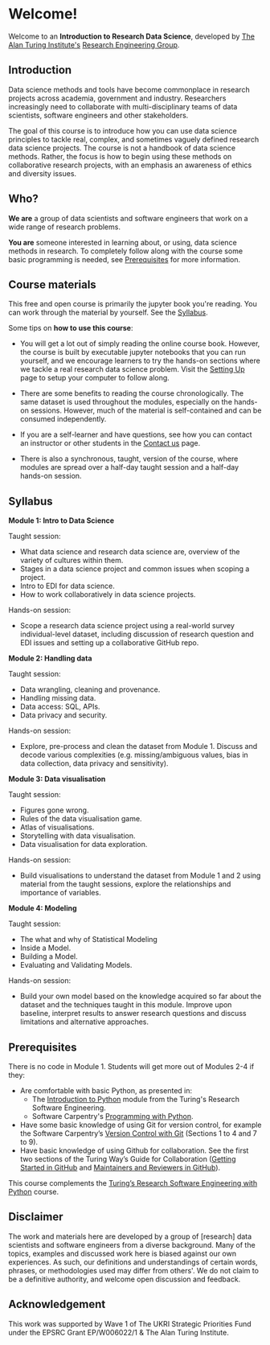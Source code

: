 # Welcome!

Welcome to an **Introduction to Research Data Science**, developed by [The Alan Turing Institute's](https://www.turing.ac.uk/) 
[Research Engineering Group](https://www.turing.ac.uk/research-engineering).


## Introduction

Data science methods and tools have become commonplace in research projects across academia, government and industry. Researchers increasingly need to collaborate with multi-disciplinary teams of data scientists, software engineers and other stakeholders.

The goal of this course is to introduce how you can use data science principles to tackle real, complex, and sometimes vaguely defined research data science projects. The course is not a handbook of data science methods. Rather, the focus is how to begin using these methods on collaborative research projects, with an emphasis an awareness of ethics and diversity issues.


## Who? 

**We are** a group of data scientists and software engineers that work on a wide range of research problems.

**You are** someone interested in learning about, or using, data science methods in research. To completely follow along with the course some basic programming is needed, see [Prerequisites](#prerequisites) for more information.



## Course materials

This free and open course is primarily the jupyter book you're reading. You can work through the material by yourself. See the [Syllabus](#syllabus).


Some tips on **how to use this course**:

- You will get a lot out of simply reading the online course book. However, the course is built by executable jupyter notebooks that you can run yourself, and we encourage learners to try the hands-on sections where we tackle a real research data science problem. Visit the [Setting Up](./modules/appendix/A.2-SettingUp.ipynb) page to setup your computer to follow along.

- There are some benefits to reading the course chronologically. The same dataset is used throughout the modules, especially on the hands-on sessions. However, much of the material is self-contained and can be consumed independently. 


- If you are a self-learner and have questions, see how you can contact an instructor or other students in the [Contact us](./modules/appendix/A.3-ContactUs.ipynb) page.


- There is also a synchronous, taught, version of the course, where modules are spread over a half-day taught session and a half-day hands-on session. 


## Syllabus

**Module 1: Intro to Data Science**

Taught session: 
- What data science and research data science are, overview of the variety of cultures within them.
- Stages in a data science project and common issues when scoping a project.
- Intro to EDI for data science.
- How to work collaboratively in data science projects.

Hands-on session:
- Scope a research data science project using a real-world survey individual-level dataset, including discussion of research question and EDI issues and setting up a collaborative GitHub repo.

**Module 2: Handling data**

Taught session:
- Data wrangling, cleaning and provenance.
- Handling missing data.
- Data access: SQL, APIs.
- Data privacy and security.

Hands-on session:
- Explore, pre-process and clean the dataset from Module 1. Discuss and decode various complexities (e.g. missing/ambiguous values, bias in data collection, data privacy and sensitivity).

**Module 3: Data visualisation**

Taught session:
- Figures gone wrong.
- Rules of the data visualisation game.
- Atlas of visualisations.
- Storytelling with data visualisation.
- Data visualisation for data exploration.

Hands-on session:
- Build visualisations to understand the dataset from Module 1 and 2 using material from the taught sessions, explore the relationships and importance of variables.

**Module 4: Modeling**

Taught session:
- The what and why of Statistical Modeling
- Inside a Model.
- Building a Model.
- Evaluating and Validating Models.

Hands-on session:
- Build your own model based on the knowledge acquired so far about the dataset and the techniques taught in this module. Improve upon baseline, interpret results to answer research questions and discuss limitations and alternative approaches.


## Prerequisites

There is no code in Module 1. Students will get more out of Modules 2-4 if they:

- Are comfortable with basic Python, as presented in:
  - The [Introduction to Python](https://alan-turing-institute.github.io/rse-course/html/module01_introduction_to_python/index.html) module from the Turing's Research Software Engineering.
  - Software Carpentry's [Programming with Python](https://swcarpentry.github.io/python-novice-inflammation/).
- Have some basic knowledge of using Git for version control, for example the Software Carpentry’s [Version Control with Git](https://swcarpentry.github.io/git-novice/) (Sections 1 to 4 and 7 to 9).
- Have basic knowledge of using Github for collaboration. See the first two sections of the Turing Way’s Guide for Collaboration ([Getting Started in GitHub](https://the-turing-way.netlify.app/collaboration/github-novice.html) and [Maintainers and Reviewers in GitHub](https://the-turing-way.netlify.app/collaboration/maintain-review.html)).


This course complements the [Turing’s Research Software Engineering with Python](https://alan-turing-institute.github.io/rse-course/) course.


## Disclaimer
The work and materials here are developed by a group of \[research\] data
scientists and software engineers from a diverse background. Many of the topics,
examples and discussed work here is biased against our own experiences. As such,
our definitions and understandings of certain words, phrases, or methodologies used
may differ from others'. We do not claim to be a definitive authority, and
welcome open discussion and feedback.


## Acknowledgement
This work was supported by Wave 1 of The UKRI Strategic Priorities Fund under the EPSRC Grant EP/W006022/1 & The Alan Turing Institute.

